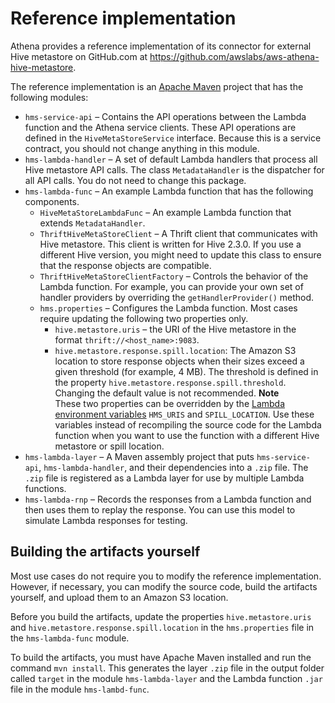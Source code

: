 # Reference implementation<a name="datastores-hive-reference-implementation"></a>

Athena provides a reference implementation of its connector for external Hive metastore on GitHub\.com at [https://github\.com/awslabs/aws\-athena\-hive\-metastore](https://github.com/awslabs/aws-athena-hive-metastore)\.

The reference implementation is an [Apache Maven](https://maven.apache.org/) project that has the following modules:
+ `hms-service-api` – Contains the API operations between the Lambda function and the Athena service clients\. These API operations are defined in the `HiveMetaStoreService` interface\. Because this is a service contract, you should not change anything in this module\.
+ `hms-lambda-handler` – A set of default Lambda handlers that process all Hive metastore API calls\. The class `MetadataHandler` is the dispatcher for all API calls\. You do not need to change this package\.
+ `hms-lambda-func` – An example Lambda function that has the following components\.
  + `HiveMetaStoreLambdaFunc` – An example Lambda function that extends `MetadataHandler`\.
  + `ThriftHiveMetaStoreClient` – A Thrift client that communicates with Hive metastore\. This client is written for Hive 2\.3\.0\. If you use a different Hive version, you might need to update this class to ensure that the response objects are compatible\.
  + `ThriftHiveMetaStoreClientFactory` – Controls the behavior of the Lambda function\. For example, you can provide your own set of handler providers by overriding the `getHandlerProvider()` method\.
  + `hms.properties` – Configures the Lambda function\. Most cases require updating the following two properties only\.
    + `hive.metastore.uris` – the URI of the Hive metastore in the format `thrift://<host_name>:9083`\.
    + `hive.metastore.response.spill.location`: The Amazon S3 location to store response objects when their sizes exceed a given threshold \(for example, 4 MB\)\. The threshold is defined in the property `hive.metastore.response.spill.threshold`\. Changing the default value is not recommended\.
**Note**  
These two properties can be overridden by the [Lambda environment variables](https://docs.aws.amazon.com/lambda/latest/dg/env_variables.html) `HMS_URIS` and `SPILL_LOCATION`\. Use these variables instead of recompiling the source code for the Lambda function when you want to use the function with a different Hive metastore or spill location\.
+ `hms-lambda-layer` – A Maven assembly project that puts `hms-service-api`, `hms-lambda-handler`, and their dependencies into a `.zip` file\. The `.zip` file is registered as a Lambda layer for use by multiple Lambda functions\.
+ `hms-lambda-rnp` – Records the responses from a Lambda function and then uses them to replay the response\. You can use this model to simulate Lambda responses for testing\.

## Building the artifacts yourself<a name="datastores-hive-reference-implementation-building-the-artifacts-yourself"></a>

Most use cases do not require you to modify the reference implementation\. However, if necessary, you can modify the source code, build the artifacts yourself, and upload them to an Amazon S3 location\.

Before you build the artifacts, update the properties `hive.metastore.uris` and `hive.metastore.response.spill.location` in the `hms.properties` file in the `hms-lambda-func` module\.

To build the artifacts, you must have Apache Maven installed and run the command `mvn install`\. This generates the layer `.zip` file in the output folder called `target` in the module `hms-lambda-layer` and the Lambda function `.jar` file in the module `hms-lambd-func`\.